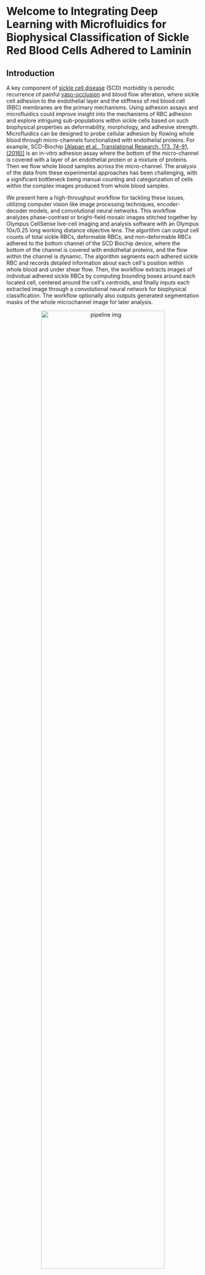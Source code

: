 # Welcome to Integrating Deep Learning with Microfluidics for Biophysical Classification of Sickle Red Blood Cells Adhered to Laminin

## Introduction 
A key component of [sickle cell disease](https://en.wikipedia.org/wiki/Sickle_cell_disease) (SCD) morbidity is periodic recurrence of painful [vaso-occlusion](https://en.wikipedia.org/wiki/Vaso-occlusive_crisis) and blood flow alteration, where sickle cell adhesion to the endothelial layer and the stiffness of red blood cell (RBC) membranes are the primary mechanisms. Using adhesion assays and microfluidics could improve insight into the mechanisms of RBC adhesion and explore intriguing sub-populations within sickle cells based on such biophysical properties as deformability, morphology, and adhesive strength. Microfluidics can be designed to probe cellular adhesion by flowing whole blood through micro-channels functionalized with endothelial proteins. For example, SCD-Biochip [[Alapan et al., Translational Research, 173, 74-91, (2016)]](https://www.ncbi.nlm.nih.gov/pmc/articles/PMC4959913/) is an in-vitro adhesion assay where the bottom of the micro-channel is covered with a layer of an endothelial protein or a mixture of proteins. Then we flow whole blood samples across the micro-channel. The analysis of the data from these experimental approaches has been challenging, with a significant bottleneck being manual counting and categorization of cells within the complex images produced from whole blood samples. 

We present here a high-throughput workflow for tackling these issues, utilizing computer vision like image processing techniques, encoder-decoder models, and convolutional neural networks. This workflow analyzes phase-contrast or bright-field mosaic images stitched together by Olympus CellSense live-cell imaging and analysis software with an Olympus 10x/0.25 long working distance objective lens. The algorithm can output cell counts of total sickle RBCs, deformable RBCs, and non-deformable RBCs adhered to the bottom channel of the SCD Biochip device, where the bottom of the channel is covered with endothelial proteins, and the flow within the channel is dynamic. The algorithm segments each adhered sickle RBC and records detailed information about each cell's position within whole blood and under shear flow. Then, the workflow extracts images of individual adhered sickle RBCs by computing bounding boxes around each located cell, centered around the cell's centroids, and finally inputs each extracted image through a convolutional neural network for biophysical classification. The workflow optionally also outputs generated segmentation masks of the whole microchannel image for later analysis. 

<p align="center">
<img src="https://user-images.githubusercontent.com/61917512/76152290-d2b4b400-608b-11ea-9e57-af36ea29d922.png" alt="pipeline img" height="80%" width="80%">
</p>

The workflow described above can be found in more detail by searching the following reference: 
Praljak, N.,Iram, Iram, S., Singh, G., Hill, A., Goreke, U., Gurkan, U., & Hinczewski,M., “Integrating deep learning with microfluidics 
for biophysical classification of sickle red blood cells.” (In preparation)

## Getting Started 

To help with debugging and understanding the model and pipeline, there is one main script 
([Main.ipynb](https://github.com/hincz-lab/DeepLearning-SCDBiochip/blob/master/Main.ipynb)) that calls all of the 
neccsesary functions to complete the pipeline. In addition, there is a corresponding Google Colab version
([Main2_google-collab.ipynb](https://github.com/hincz-lab/DeepLearning-SCDBiochip/blob/master/Main2_google-collab.ipynb)).  There is no need for user input in terms 
of deciding on specific parameter or model specifications. Below this text, we will present a walkthrough for the main script with visualizations. Here is the step 
by step walkthrough for the pipeline: 

### Main Script 

### Animation that Illustrates Phase I in the Pipeline
The top plot is the whole channel, consisting of stiched together mosaic images. The green box scanning across the channel corresponds 
to the two bottom plots, where the left and the right plot is the segmented and the binarized versions of the cropped image tile. Within 
the bottom two plots, the red pixels (right plot) and white pixels (left plot) corresponds to the segmented adhered cell mask and the 
binarized adhered cell mask. 

<p align="center">
<img src="https://user-images.githubusercontent.com/61917512/82155779-479f2980-9845-11ea-805e-e1160ebbc458.gif" 
height="100%" width="100%">
</p>


### Animation that Illustrates Phase II in the Pipeline
The top plot is the extracted object during `Phase 1` while the the bottom three plots corresponding to the output classes during `Phase 2`.

<p align="center">
<img src="https://user-images.githubusercontent.com/61917512/82156725-fdb94200-984a-11ea-9301-dc9e62e135ed.gif" 
height="100%" width="100%">
</p>


## Authors 

The presented algorithm is written by Niksa Praljak, Shamreen Iram, and Gundeep Singh. It is originally a product of the [Hinczewski 
Biotheory Group](http://biotheory.phys.cwru.edu/) in the [Department of Physics](https://physics.case.edu/) and [CASE Biomanufacturing and Microfabrication Laboratory](http://www.case-bml.net/) in the [Department of Mechanical 
and Aerospace Engineering](https://engineering.case.edu/emae/) at [Case Western Reserve University](https://case.edu/).

## Acknowledgments

This work was supported by the Clinical and Translational Science Collaborative of Cleveland, UL1TR002548 from the National Center for Advancing Translational Sciences component of the National Institutes of Health (NIH) and NIH Roadmap for Medical Research, Case-Coulter Translational Research Partnership Program, National Heart, Lung, and Blood Institute R01HL133574 and OT2HL152643, and National Science Foundation CAREER Awards 1552782 and 1651560. We also acknowledge with gratitude the contributions of patients and clinicians at Seidman Cancer Center (University Hospitals, Cleveland).
   
## How to Cite
If you use any portion of this code or software in your research, please cite: 
[Praljak, Niksa, Shamreen Iram, Utku Goreke, Gundeep Singh, Ailis Hill, Umut A. Gurkan, and Michael Hinczewski. "Integrating deep learning with microfluidics for biophysical classification of sickle red blood cells." bioRxiv (2020).](https://www.biorxiv.org/content/10.1101/2020.07.01.181545v1.abstract)
## Contact 
Please contact Niksa Praljak, niksapraljak1 (at) gmail.com with questions or feedback. 


## Installation
    
To use DeepLearning-SCDBiochip functionality, please install within conda:

```
git clone https://github.com/hincz-lab/DeepLearning-SCDBiochip

pip install -r requirements.txt
```

A quick and easy walkthrough to monitor adhered sRBC on large whole microchannels, functionalized with laminin can be illustrated here: [![Open In Colab](https://colab.research.google.com/assets/colab-badge.svg)](https://colab.research.google.com/github/hincz-lab/DeepLearning-SCDBiochip/blob/master/Main2_google-colab.ipynb)

##

Copyright 2020 Case Western Reserve University.  Patent pending.  All rights reserved.
